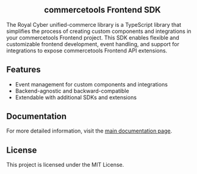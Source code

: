 <h2 align="center">commercetools Frontend SDK</h2>
<p align="center">
  <i></i>
</p>

The Royal Cyber unified-commerce library is a TypeScript library that simplifies the process of creating custom components and integrations in your commercetools Frontend project. This SDK enables flexible and customizable frontend development, event handling, and support for integrations to expose commercetools Frontend API extensions.

## Features

-   Event management for custom components and integrations
-   Backend-agnostic and backward-compatible
-   Extendable with additional SDKs and extensions

## Documentation

For more detailed information, visit the [main documentation page](https://docs.commercetools.com/frontend-development/frontend-sdk).

## License

This project is licensed under the MIT License.
